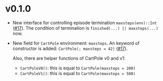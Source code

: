 # v0.1.0

- New interface for controlling episode termination `maxsteps(env)::Int` ([#17]).
  The condition of termination is `finished(...) || maxsteps(...)` now.

- New field for `CartPole` environment: `maxsteps`.
  An keyword of constructor is added: `CartPole(; maxsteps = 42)` ([#17]).

  Also, there are helper functions of CartPole v0 and v1:
    - `CartPoleV0()`: this is equal to `CartPole(maxsteps = 200)`
    - `CartPoleV1()`: this is equal to `CartPole(maxsteps = 500)`

[#17]: https://github.com/JuliaML/Reinforce.jl/pull/17
